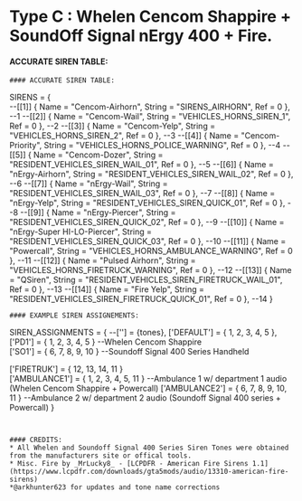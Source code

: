 # Type C : Whelen Cencom Shappire + SoundOff Signal nErgy 400 + Fire. 
#### ACCURATE SIREN TABLE:
```
#### ACCURATE SIREN TABLE:
```
SIRENS = {	
--[[1]]	  { Name = "Cencom-Airhorn", 		           String = "SIRENS_AIRHORN", 								Ref = 0 }, --1
--[[2]]	  { Name = "Cencom-Wail", 			             String = "VEHICLES_HORNS_SIREN_1", 					Ref = 0 }, --2
--[[3]]	  { Name = "Cencom-Yelp", 			             String = "VEHICLES_HORNS_SIREN_2", 						Ref = 0 }, --3
--[[4]]	  { Name = "Cencom-Priority", 		             String = "VEHICLES_HORNS_POLICE_WARNING", 				Ref = 0 }, --4
--[[5]]	  { Name = "Cencom-Dozer", 		             String = "RESIDENT_VEHICLES_SIREN_WAIL_01", 			Ref = 0 }, --5
--[[6]]	  { Name = "nErgy-Airhorn", 		             String = "RESIDENT_VEHICLES_SIREN_WAIL_02", 			Ref = 0 }, --6
--[[7]]	  { Name = "nErgy-Wail", 			             String = "RESIDENT_VEHICLES_SIREN_WAIL_03", 			Ref = 0 }, --7
--[[8]]	  { Name = "nErgy-Yelp", 			             String = "RESIDENT_VEHICLES_SIREN_QUICK_01", 			Ref = 0 }, --8
--[[9]]	  { Name = "nErgy-Piercer",		             String = "RESIDENT_VEHICLES_SIREN_QUICK_02",			Ref = 0 }, --9
--[[10]]  { Name = "nErgy-Super HI-LO-Piercer",		 String = "RESIDENT_VEHICLES_SIREN_QUICK_03", 			Ref = 0 }, --10
--[[11]]  { Name = "Powercall", 		             String = "VEHICLES_HORNS_AMBULANCE_WARNING", 			Ref = 0 }, --11
--[[12]]  { Name = "Pulsed Airhorn", 	           String = "VEHICLES_HORNS_FIRETRUCK_WARNING", 			Ref = 0 }, --12
--[[13]]  { Name = "QSiren", 			               String = "RESIDENT_VEHICLES_SIREN_FIRETRUCK_WAIL_01", 	Ref = 0 }, --13
--[[14]]  { Name = "Fire Yelp", 		             String = "RESIDENT_VEHICLES_SIREN_FIRETRUCK_QUICK_01", 	Ref = 0 }, --14
}
```
#### EXAMPLE SIREN ASSIGNEMENTS:
```
SIREN_ASSIGNMENTS = {
--['<gameName>'] = {tones},
['DEFAULT'] = { 1, 2, 3, 4, 5 }, 
['PD1'] = { 1, 2, 3, 4, 5 }     --Whelen Cencom Shappire 			
['SO1'] = { 6, 7, 8, 9, 10 }    --Soundoff Signal 400 Series Handheld  

['FIRETRUK'] = { 12, 13, 14, 11 } 	
['AMBULANCE1'] = { 1, 2, 3, 4, 5, 11 } 	--Ambulance 1 w/ department 1 audio (Whelen Cencom Shappire + Powercall)
['AMBULANCE2'] = { 6, 7, 8, 9, 10, 11 } --Ambulance 2 w/ department 2 audio (Soundoff Signal 400 series + Powercall)
}
```


#### CREDITS:
* All Whelen and Soundoff Signal 400 Series Siren Tones were obtained from the manufacturers site or offical tools.
* Misc. Fire by _MrLucky8_ - [LCPDFR - American Fire Sirens 1.1](https://www.lcpdfr.com/downloads/gta5mods/audio/13310-american-fire-sirens)
*@arkhunter623 for updates and tone name corrections
